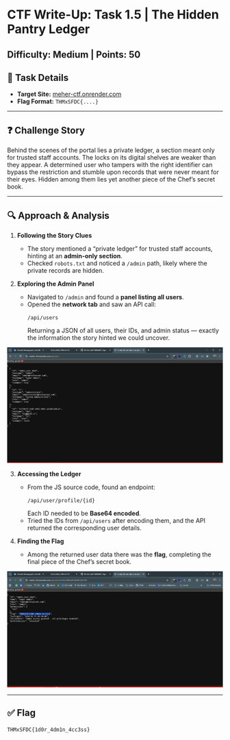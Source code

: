 # CTF Write-Up: Task 1.5 | The Hidden Pantry Ledger
## Difficulty: Medium | Points: 50

## 📂 Task Details
- **Target Site:** [meher-ctf.onrender.com](https://meher-ctf.onrender.com/)  
- **Flag Format:** `THMxSFDC{....}`

---

## ❓ Challenge Story
Behind the scenes of the portal lies a private ledger, a section meant only for trusted staff accounts. The locks on its digital shelves are weaker than they appear. A determined user who tampers with the right identifier can bypass the restriction and stumble upon records that were never meant for their eyes. Hidden among them lies yet another piece of the Chef’s secret book.

---

## 🔍 Approach & Analysis

1. **Following the Story Clues**  
   - The story mentioned a “private ledger” for trusted staff accounts, hinting at an **admin-only section**.  
   - Checked `robots.txt` and noticed a `/admin` path, likely where the private records are hidden.

2. **Exploring the Admin Panel**  
   - Navigated to `/admin` and found a **panel listing all users**.  
   - Opened the **network tab** and saw an API call:  
     ```
     /api/users
     ```  
     Returning a JSON of all users, their IDs, and admin status — exactly the information the story hinted we could uncover.

![API Users JSON](src/t15_1.png)

3. **Accessing the Ledger**  
   - From the JS source code, found an endpoint:  
     ```
     /api/user/profile/{id}
     ```  
     Each ID needed to be **Base64 encoded**.  
   - Tried the IDs from `/api/users` after encoding them, and the API returned the corresponding user details.

4. **Finding the Flag**  
   - Among the returned user data there was the **flag**, completing the final piece of the Chef’s secret book.

![Profile Flag](src/t15_2.png)

---

## ✅ Flag
    THMxSFDC{1d0r_4dm1n_4cc3ss}